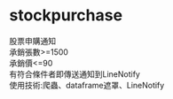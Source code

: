 # stockpurchase
股票申購通知 \
承銷張數>=1500\
承銷價<=90\
有符合條件者即傳送通知到LineNotify\
使用技術:爬蟲、dataframe遮罩、LineNotify
